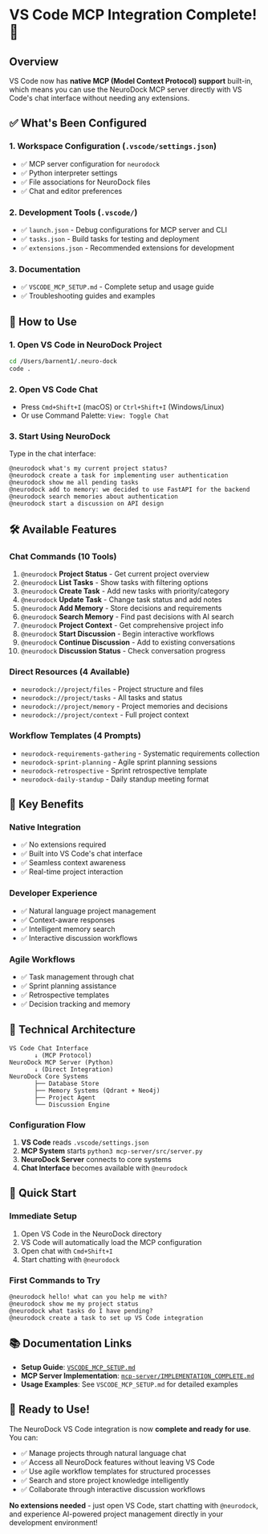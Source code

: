# VS Code MCP Integration Complete! 🎉

## Overview

VS Code now has **native MCP (Model Context Protocol) support** built-in, which means you can use the NeuroDock MCP server directly with VS Code's chat interface without needing any extensions.

## ✅ What's Been Configured

### 1. **Workspace Configuration** (`.vscode/settings.json`)
- ✅ MCP server configuration for `neurodock`
- ✅ Python interpreter settings
- ✅ File associations for NeuroDock files
- ✅ Chat and editor preferences

### 2. **Development Tools** (`.vscode/`)
- ✅ `launch.json` - Debug configurations for MCP server and CLI
- ✅ `tasks.json` - Build tasks for testing and deployment
- ✅ `extensions.json` - Recommended extensions for development

### 3. **Documentation**
- ✅ `VSCODE_MCP_SETUP.md` - Complete setup and usage guide
- ✅ Troubleshooting guides and examples

## 🚀 How to Use

### 1. **Open VS Code in NeuroDock Project**
```bash
cd /Users/barnent1/.neuro-dock
code .
```

### 2. **Open VS Code Chat**
- Press `Cmd+Shift+I` (macOS) or `Ctrl+Shift+I` (Windows/Linux)
- Or use Command Palette: `View: Toggle Chat`

### 3. **Start Using NeuroDock**
Type in the chat interface:
```
@neurodock what's my current project status?
@neurodock create a task for implementing user authentication
@neurodock show me all pending tasks
@neurodock add to memory: we decided to use FastAPI for the backend
@neurodock search memories about authentication
@neurodock start a discussion on API design
```

## 🛠 Available Features

### **Chat Commands** (10 Tools)
1. `@neurodock` **Project Status** - Get current project overview
2. `@neurodock` **List Tasks** - Show tasks with filtering options
3. `@neurodock` **Create Task** - Add new tasks with priority/category
4. `@neurodock` **Update Task** - Change task status and add notes
5. `@neurodock` **Add Memory** - Store decisions and requirements
6. `@neurodock` **Search Memory** - Find past decisions with AI search
7. `@neurodock` **Project Context** - Get comprehensive project info
8. `@neurodock` **Start Discussion** - Begin interactive workflows
9. `@neurodock` **Continue Discussion** - Add to existing conversations
10. `@neurodock` **Discussion Status** - Check conversation progress

### **Direct Resources** (4 Available)
- `neurodock://project/files` - Project structure and files
- `neurodock://project/tasks` - All tasks and status
- `neurodock://project/memory` - Project memories and decisions
- `neurodock://project/context` - Full project context

### **Workflow Templates** (4 Prompts)
- `neurodock-requirements-gathering` - Systematic requirements collection
- `neurodock-sprint-planning` - Agile sprint planning sessions
- `neurodock-retrospective` - Sprint retrospective template
- `neurodock-daily-standup` - Daily standup meeting format

## 🎯 Key Benefits

### **Native Integration**
- ✅ No extensions required
- ✅ Built into VS Code's chat interface
- ✅ Seamless context awareness
- ✅ Real-time project interaction

### **Developer Experience**
- ✅ Natural language project management
- ✅ Context-aware responses
- ✅ Intelligent memory search
- ✅ Interactive discussion workflows

### **Agile Workflows**
- ✅ Task management through chat
- ✅ Sprint planning assistance
- ✅ Retrospective templates
- ✅ Decision tracking and memory

## 🔧 Technical Architecture

```
VS Code Chat Interface
       ↓ (MCP Protocol)
NeuroDock MCP Server (Python)
       ↓ (Direct Integration)
NeuroDock Core Systems
       ├── Database Store
       ├── Memory Systems (Qdrant + Neo4j)
       ├── Project Agent
       └── Discussion Engine
```

### **Configuration Flow**
1. **VS Code** reads `.vscode/settings.json`
2. **MCP System** starts `python3 mcp-server/src/server.py`
3. **NeuroDock Server** connects to core systems
4. **Chat Interface** becomes available with `@neurodock`

## 🚨 Quick Start

### **Immediate Setup**
1. Open VS Code in the NeuroDock directory
2. VS Code will automatically load the MCP configuration
3. Open chat with `Cmd+Shift+I`
4. Start chatting with `@neurodock`

### **First Commands to Try**
```
@neurodock hello! what can you help me with?
@neurodock show me my project status
@neurodock what tasks do I have pending?
@neurodock create a task to set up VS Code integration
```

## 📚 Documentation Links

- **Setup Guide**: [`VSCODE_MCP_SETUP.md`](./VSCODE_MCP_SETUP.md)
- **MCP Server Implementation**: [`mcp-server/IMPLEMENTATION_COMPLETE.md`](./mcp-server/IMPLEMENTATION_COMPLETE.md)
- **Usage Examples**: See `VSCODE_MCP_SETUP.md` for detailed examples

## 🎉 Ready to Use!

The NeuroDock VS Code integration is now **complete and ready for use**. You can:

- ✅ Manage projects through natural language chat
- ✅ Access all NeuroDock features without leaving VS Code
- ✅ Use agile workflow templates for structured processes
- ✅ Search and store project knowledge intelligently
- ✅ Collaborate through interactive discussion workflows

**No extensions needed** - just open VS Code, start chatting with `@neurodock`, and experience AI-powered project management directly in your development environment!
